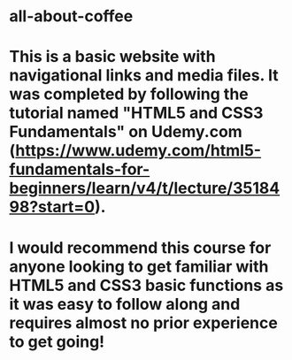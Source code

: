 # all-about-coffee
# This is a basic website with navigational links and media files. It was completed by following the tutorial named "HTML5 and CSS3 Fundamentals" on Udemy.com (https://www.udemy.com/html5-fundamentals-for-beginners/learn/v4/t/lecture/3518498?start=0).
# I would recommend this course for anyone looking to get familiar with HTML5 and CSS3 basic functions as it was easy to follow along and requires almost no prior experience to get going! 
